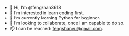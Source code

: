 - 👋 Hi, I’m @fengshan3618
- 👀 I’m interested in learn coding first.
- 🌱 I’m currently learning Python for beginner.
- 💞️ I’m looking to collaborate, once I am capable to do so.
- 📫 I can be reached: fengshanyu@gmail.com.

<!---
fengshan3618/fengshan3618 is a ✨ special ✨ repository because its `README.md` (this file) appears on your GitHub profile.

